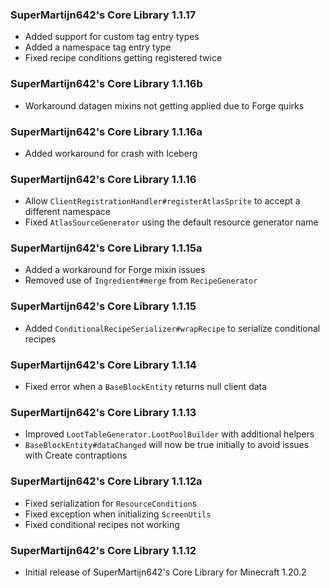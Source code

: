 ### SuperMartijn642's Core Library 1.1.17
- Added support for custom tag entry types
- Added a namespace tag entry type
- Fixed recipe conditions getting registered twice

### SuperMartijn642's Core Library 1.1.16b
- Workaround datagen mixins not getting applied due to Forge quirks

### SuperMartijn642's Core Library 1.1.16a
- Added workaround for crash with Iceberg

### SuperMartijn642's Core Library 1.1.16
- Allow `ClientRegistrationHandler#registerAtlasSprite` to accept a different namespace
- Fixed `AtlasSourceGenerator` using the default resource generator name

### SuperMartijn642's Core Library 1.1.15a
- Added a workaround for Forge mixin issues
- Removed use of `Ingredient#merge` from `RecipeGenerator`

### SuperMartijn642's Core Library 1.1.15
- Added `ConditionalRecipeSerializer#wrapRecipe` to serialize conditional recipes

### SuperMartijn642's Core Library 1.1.14
- Fixed error when a `BaseBlockEntity` returns null client data

### SuperMartijn642's Core Library 1.1.13
- Improved `LootTableGenerator.LootPoolBuilder` with additional helpers
- `BaseBlockEntity#dataChanged` will now be true initially to avoid issues with Create contraptions

### SuperMartijn642's Core Library 1.1.12a
- Fixed serialization for `ResourceCondition`s
- Fixed exception when initializing `ScreenUtils`
- Fixed conditional recipes not working

### SuperMartijn642's Core Library 1.1.12
- Initial release of SuperMartijn642's Core Library for Minecraft 1.20.2
